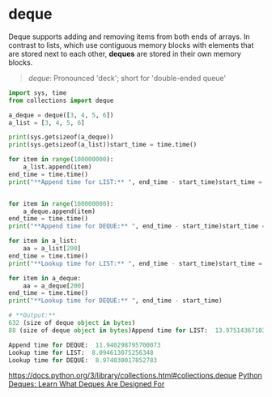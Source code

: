 # deque
Deque supports adding and removing items from both ends of arrays.
In contrast to lists, which use contiguous memory blocks with elements that are stored next to each other, **deques** are stored in their own memory blocks.

> _deque_: Pronounced 'deck'; short for 'double-ended queue'

```py
import sys, time
from collections import deque

a_deque = deque([3, 4, 5, 6])
a_list = [3, 4, 5, 6]

print(sys.getsizeof(a_deque))  
print(sys.getsizeof(a_list))start_time = time.time()  

for item in range(100000000):  
	a_list.append(item)  
end_time = time.time()  
print("**Append time for LIST:** ", end_time - start_time)start_time = time.time()  


for item in range(100000000):  
	a_deque.append(item)  
end_time = time.time()
print("**Append time for DEQUE:** ", end_time - start_time)start_time = time.time()  

for item in a_list:  
	aa = a_list[200]  
end_time = time.time()  
print("**Lookup time for LIST:** ", end_time - start_time)start_time = time.time()  

for item in a_deque:  
	aa = a_deque[200]  
end_time = time.time()  
print("**Lookup time for DEQUE:** ", end_time - start_time)

# **Output:**
632 (size of deque object in bytes)  
88 (size of deque object in bytes)Append time for LIST:  13.975143671035767   

Append time for DEQUE:  11.940298795700073   
Lookup time for LIST:  8.094613075256348   
Lookup time for DEQUE:  8.974030017852783
```


https://docs.python.org/3/library/collections.html#collections.deque
[Python Deques: Learn What Deques Are Designed For](https://towardsdatascience.com/python-deques-learn-what-deques-are-designed-for-7b345a7adb80)